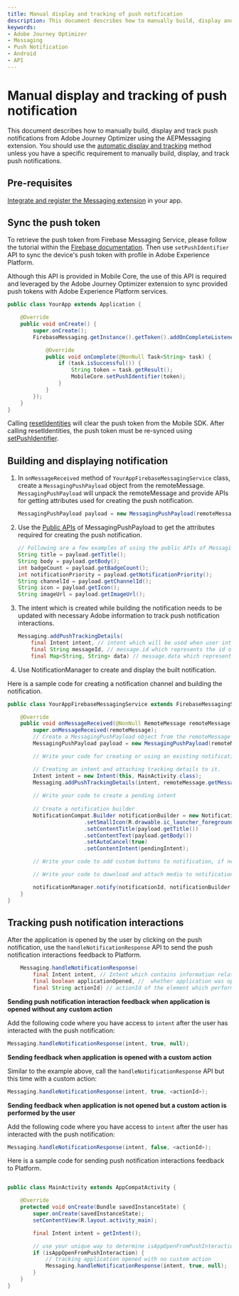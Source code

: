 ```yaml
---
title: Manual display and tracking of push notification
description: This document describes how to manually build, display and track push notifications from Adobe Journey Optimizer using the AEPMessaging extension. We highly recommend to use the automatic display and tracking method unless you have a specific requirement to manually build, display, and track push notifications.
keywords:
- Adobe Journey Optimizer
- Messaging
- Push Notification
- Android
- API
---
```


# Manual display and tracking of push notification

This document describes how to manually build, display and track push notifications from Adobe Journey Optimizer using the AEPMessaging extension. You should use the [automatic display and tracking](./automatic-handling-and-tracking.md) method unless you have a specific requirement to manually build, display, and track push notifications.

## Pre-requisites

[Integrate and register the Messaging extension](../../../index.md#implement-extension-in-mobile-app) in your app.

## Sync the push token

To retrieve the push token from Firebase Messaging Service, please follow the tutorial within the [Firebase documentation](https://firebase.google.com/docs/cloud-messaging/android/client#retrieve-the-current-registration-token). Then use `setPushIdentifier` API to sync the device's push token with profile in Adobe Experience Platform.

<InlineAlert variant="info" slots="text"/>

Although this API is provided in Mobile Core, the use of this API is required and leveraged by the Adobe Journey Optimizer extension to sync provided push tokens with Adobe Experience Platform services.

```java
public class YourApp extends Application {

    @Override
    public void onCreate() {
        super.onCreate();
        FirebaseMessaging.getInstance().getToken().addOnCompleteListener(new OnCompleteListener<String>() {

            @Override
            public void onComplete(@NonNull Task<String> task) {
                if (task.isSuccessful()) {
                    String token = task.getResult();
                    MobileCore.setPushIdentifier(token);
                }       
            }
        });
    }
}
```

<InlineAlert variant="info" slots="text"/>

Calling [resetIdentities](../../api-reference/#resetidentities) will clear the push token from the Mobile SDK. After calling resetIdentities, the push token must be re-synced using [setPushIdentifier](../../../../home/base/mobile-core/api-reference.md#setpushidentifier).

## Building and displaying notification

1. In `onMessageReceived` method of `YourAppFirebaseMessagingService` class, create a `MessagingPushPayload` object from the remoteMessage. `MessagingPushPayload` will unpack the remoteMessage and provide APIs for getting attributes used for creating the push notification.

    ```java
    MessagingPushPayload payload = new MessagingPushPayload(remoteMessage);
    ```

2. Use the [Public APIs](../enum-public-classes/messaging-push-payload.md) of MessagingPushPayload to get the attributes required for creating the push notification.

    ```java
    // Following are a few examples of using the public APIs of MessagingPushPayload
    String title = payload.getTitle();
    String body = payload.getBody();
    int badgeCount = payload.getBadgeCount();
    int notificationPriority = payload.getNotificationPriority();
    String channelId = payload.getChannelId();
    String icon = payload.getIcon();
    String imageUrl = payload.getImageUrl();
    ```

3. The intent which is created while building the notification needs to be updated with necessary Adobe information to track push notification interactions.

    ```java
    Messaging.addPushTrackingDetails(
        final Intent intent, // intent which will be used when user interacts with the notification.
        final String messageId, // message.id which represents the id of the push notification
        final Map<String, String> data) // message.data which represents the data part of the remoteMessage.
    ```

4. Use NotificationManager to create and display the built notification.

Here is a sample code for creating a notification channel and building the notification.

```java
public class YourAppFirebaseMessagingService extends FirebaseMessagingService {

    @Override
    public void onMessageReceived(@NonNull RemoteMessage remoteMessage) {
        super.onMessageReceived(remoteMessage);
        // Create a MessagingPushPayload object from the remoteMessage
        MessagingPushPayload payload = new MessagingPushPayload(remoteMessage);

        // Write your code for creating or using an existing notification channel.

        // Creating an intent and attaching tracking details to it.
        Intent intent = new Intent(this, MainActivity.class);
        Messaging.addPushTrackingDetails(intent, remoteMessage.getMessageId(), remoteMessage.getData());
        
        // Write your code to create a pending intent
        
        // Create a notification builder 
        NotificationCompat.Builder notificationBuilder = new NotificationCompat.Builder(this, CHANNEL_ID)
                        .setSmallIcon(R.drawable.ic_launcher_foreground)
                        .setContentTitle(payload.getTitle())
                        .setContentText(payload.getBody())
                        .setAutoCancel(true)
                        .setContentIntent(pendingIntent);

        // Write your code to add custom buttons to notification, if neccessary.

        // Write your code to download and attach media to notification, if neccessary.

        notificationManager.notify(notificationId, notificationBuilder.build());
    }
}
```

## Tracking push notification interactions

After the application is opened by the user by clicking on the push notification, use the `handleNotificationResponse` API to send the push notification interactions feedback to Platform.

```java
    Messaging.handleNotificationResponse(
        final Intent intent, // Intent which contains information related to messageId and data
        final boolean applicationOpened, //  whether application was opened or not
        final String actionId) // actionId of the element which performed the custom action.
```

**Sending push notification interaction feedback when application is opened without any custom action**

Add the following code where you have access to `intent` after the user has interacted with the push notification:

```java
Messaging.handleNotificationResponse(intent, true, null);
```

**Sending feedback when application is opened with a custom action**

Similar to the example above, call the `handleNotificationResponse` API but this time with a custom action:

```java
Messaging.handleNotificationResponse(intent, true, <actionId>);
```

**Sending feedback when application is not opened but a custom action is performed by the user**

Add the following code where you have access to `intent` after the user has interacted with the push notification:

```java
Messaging.handleNotificationResponse(intent, false, <actionId>);
```

Here is a sample code for sending push notification interactions feedback to Platform.

```java

public class MainActivity extends AppCompatActivity {

    @Override
    protected void onCreate(Bundle savedInstanceState) {
        super.onCreate(savedInstanceState);
        setContentView(R.layout.activity_main);

        final Intent intent = getIntent();

        // use your unique way to determine isAppOpenFromPushInteraction
        if (isAppOpenFromPushInteraction) {
            // tracking application opened with no custom action
            Messaging.handleNotificationResponse(intent, true, null);
        }
    }
}
```
